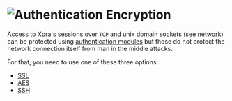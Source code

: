 # ![Authentication](../images/icons/authentication.png) Encryption

Access to Xpra's sessions over `TCP` and unix domain sockets (see [network](./README.md)) can be protected using [authentication modules](../Usage/Authentication.md) but those do not protect the network connection itself from man in the middle attacks.

For that, you need to use one of these three options:
* [SSL](./SSL.md)
* [AES](./AES.md)
* [SSH](./SSH.md)
